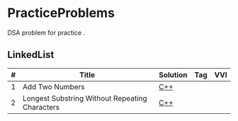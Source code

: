 # PracticeProblems
DSA problem for practice .



## LinkedList
|  #  | Title           |  Solution     |  Tag           | VVI           |
|-----|-----------------|---------------|----------------|---------------|
|1    |    Add Two Numbers             |  [C++](./CPP/addTwoNumbers.cpp)     |                |               |
|2    |  Longest Substring Without Repeating Characters            |  [C++](./CPP/longestSubstringWithoutRepeatingCharacters.cpp)     |                |               |
